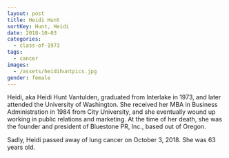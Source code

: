 ```yaml
---
layout: post
title: Heidi Hunt
sortKey: Hunt, Heidi
date: 2018-10-03
categories:
  - class-of-1973
tags:
  - cancer
images:
  - /assets/heidihuntpics.jpg
gender: female
---
```

Heidi, aka Heidi Hunt Vantulden, graduated from Interlake in 1973, and later attended the University of Washington. She received her MBA in Business Administration in 1984 from City University, and she eventually wound up working in public relations and marketing. At the time of her death, she was the founder and president of Bluestone PR, Inc., based out of Oregon.

Sadly, Heidi passed away of lung cancer on October 3, 2018. She was 63 years old.
